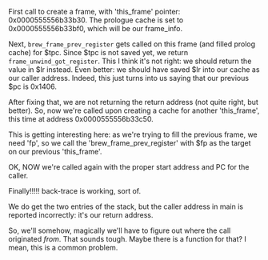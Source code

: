 First call to create a frame, with 'this_frame' pointer: 0x0000555556b33b30. The prologue cache is set to 0x0000555556b33bf0, which will be our frame_info.

Next, `brew_frame_prev_register` gets called on this frame (and filled prolog cache) for $tpc. Since $tpc is not saved yet,
we return `frame_unwind_got_register`. This I think it's not right: we should return the value in $lr instead. Even better: we should have saved $lr into our cache as our caller address. Indeed, this just turns into us saying that our previous $pc is 0x1406.

After fixing that, we are not returning the return address (not quite right, but better). So, now we're called upon creating a
cache for another 'this_frame', this time at address 0x0000555556b33c50.

This is getting interesting here: as we're trying to fill the previous frame, we need 'fp', so we call the 'brew_frame_prev_register' with $fp as the target on our previous 'this_frame'.

OK, NOW we're called again with the proper start address and PC for the caller.

Finally!!!!! back-trace is working, sort of.

We do get the two entries of the stack, but the caller address in main is reported incorrectly: it's our return address.

So, we'll somehow, magically we'll have to figure out where the call originated *from*. That sounds tough. Maybe there is a function for that? I mean, this is a common problem.
